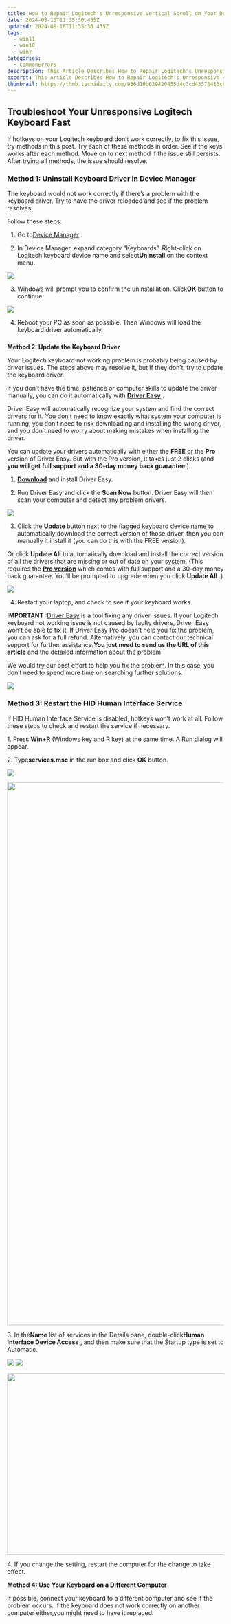 ```yaml
---
title: How to Repair Logitech's Unresponsive Vertical Scroll on Your Device
date: 2024-08-15T11:35:36.435Z
updated: 2024-08-16T11:35:36.435Z
tags:
  - win11
  - win10
  - win7
categories:
  - CommonErrors
description: This Article Describes How to Repair Logitech's Unresponsive Vertical Scroll on Your Device
excerpt: This Article Describes How to Repair Logitech's Unresponsive Vertical Scroll on Your Device
thumbnail: https://thmb.techidaily.com/936d10b629420455d4c3cd43378416c6e205e5dc73cdd968038b275d13e490d5.png
---
```


## Troubleshoot Your Unresponsive Logitech Keyboard Fast

If hotkeys on your Logitech keyboard don’t work correctly, to fix this issue, try methods in this post. Try each of these methods in order. See if the keys works after each method. Move on to next method if the issue still persists. After trying all methods, the issue should resolve.  

### **Method 1: Uninstall Keyboard Driver in Device Manager**

 The keyboard would not work correctly if there’s a problem with the keyboard driver. Try to have the driver reloaded and see if the problem resolves.  
  
 Follow these steps:  

 1) Go to[Device Manager](https://tools.techidaily.com/drivereasy/download/) .  

 2) In Device Manager, expand category “Keyboards”. Right-click on Logitech keyboard device name and select**Uninstall** on the context menu.  

![](https://images.drivereasy.com/wp-content/uploads/2016/06/img_576cd39ed6472.png)

 3) Windows will prompt you to confirm the uninstallation. Click**OK**  button to continue.

![](https://images.drivereasy.com/wp-content/uploads/2016/06/img_576cd3f6b4d25.png)
  
 4) Reboot your PC as soon as possible. Then Windows will load the keyboard driver automatically.

###

 **Method 2: Update the Keyboard Driver**

 Your Logitech keyboard not working problem is probably being caused by driver issues. The steps above may resolve it, but if they don’t, try to update the keyboard driver.

 If you don’t have the time, patience or computer skills to update the driver manually, you can do it automatically with **[Driver Easy](https://tools.techidaily.com/drivereasy/download/)**  .

 Driver Easy will automatically recognize your system and find the correct drivers for it. You don’t need to know exactly what system your computer is running, you don’t need to risk downloading and installing the wrong driver, and you don’t need to worry about making mistakes when installing the driver.

 You can update your drivers automatically with either the **FREE** or the **Pro** version of Driver Easy. But with the Pro version, it takes just 2 clicks (and **you will get full support and a 30-day money back guarantee** ).

 1) **[Download](https://tools.techidaily.com/drivereasy/download/)**  and install Driver Easy.

 2) Run Driver Easy and click the **Scan Now**   button. Driver Easy will then scan your computer and detect any problem drivers.

![](https://images.drivereasy.com/wp-content/uploads/2018/09/img_5b8fa6e699f9b.jpg)

 3) Click the **Update**   button next to the flagged keyboard device name to automatically download the correct version of those driver, then you can manually it install it (you can do this with the FREE version).

 Or click **Update All**   to automatically download and install the correct version of all the drivers that are missing or out of date on your system. (This requires the **[Pro version](https://tools.techidaily.com/drivereasy/download/)**  which comes with full support and a 30-day money back guarantee. You’ll be prompted to upgrade when you click **Update All** .)

![](https://images.drivereasy.com/wp-content/uploads/2018/09/img_5b8fa6fc095f3.jpg)

4) Restart your laptop, and check to see if your keyboard works.

**IMPORTANT** :[Driver Easy](https://tools.techidaily.com/drivereasy/download/) is a tool fixing any driver issues. If your Logitech keyboard not working issue is not caused by faulty drivers, Driver Easy won’t be able to fix it. If Driver Easy Pro doesn’t help you fix the problem, you can ask for a full refund. Alternatively, you can contact our technical support for further assistance.**You just need to send us the URL of this article** and the detailed information about the problem.  
  
 We would try our best effort to help you fix the problem. In this case, you don’t need to spend more time on searching further solutions.  

<!-- affiliate ads begin -->
<a href="https://shop.mondly.com/affiliate.php?ACCOUNT=ATISTUDI&AFFILIATE=108875&PATH=https%3A%2F%2Fwww.mondly.com%3FAFFILIATE%3D108875%26RESOURCE%3D%2BGeneral%2B970x90%2B"><img src="https://secure.avangate.com/images/merchant/69c418c33ec2e1a4267fa9bb77fa1428/general-970x90.gif" border="0"></a>
<!-- affiliate ads end -->
### **Method 3: Restart the HID Human Interface Service**

 If HID Human Interface Service is disabled, hotkeys won’t work at all.
 Follow these steps to check and restart the service if necessary.  
  
 1\. Press **Win+R** (Windows key and R key) at the same time. A Run dialog will appear.  
  
 2\. Type**services.msc** in the run box and click **OK** button.  

![](https://images.drivereasy.com/wp-content/uploads/2016/06/img_576cd7d0f3270.png)
<!-- affiliate ads begin -->
<a href="https://twopages.pxf.io/c/5597632/1873313/18544" target="_top" id="1873313"><img src="//a.impactradius-go.com/display-ad/18544-1873313" border="0" alt="" width="1080" height="1263"/></a><img height="0" width="0" src="https://imp.pxf.io/i/5597632/1873313/18544" style="position:absolute;visibility:hidden;" border="0" />
<!-- affiliate ads end -->
  
 3\. In the**Name** list of services in the Details pane, double-click**Human Interface Device Access** , and then make sure that the Startup type is set to Automatic.  

![](https://images.drivereasy.com/wp-content/uploads/2016/06/img_576cd8aec4887.png) ![](https://images.drivereasy.com/wp-content/uploads/2016/06/img_576cd93f7da33.png)
<!-- affiliate ads begin -->
<a href="https://parisrhonecom.sjv.io/c/5597632/1896607/21553" target="_top" id="1896607"><img src="//a.impactradius-go.com/display-ad/21553-1896607" border="0" alt="" width="750" height="422"/></a><img height="0" width="0" src="https://imp.pxf.io/i/5597632/1896607/21553" style="position:absolute;visibility:hidden;" border="0" />
<!-- affiliate ads end -->
  
 4\. If you change the setting, restart the computer for the change to take effect.

 **Method 4: Use Your Keyboard on a Different Computer**

 If possible, connect your keyboard to a different computer and see if the problem occurs. If the keyboard does not work correctly on another computer either,you might need to have it replaced.

<ins class="adsbygoogle"
     style="display:block"
     data-ad-format="autorelaxed"
     data-ad-client="ca-pub-7571918770474297"
     data-ad-slot="1223367746"></ins>



<ins class="adsbygoogle"
     style="display:block"
     data-ad-client="ca-pub-7571918770474297"
     data-ad-slot="8358498916"
     data-ad-format="auto"
     data-full-width-responsive="true"></ins>


